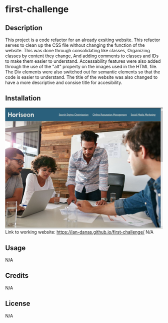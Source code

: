 # first-challenge
## Description
This project is a code refactor for an already exsiting website. This refactor serves to clean up the CSS file without changing the function of the website. This was done through consolidating like classes, Organizing classes by content they change, And adding comments to classes and IDs to make them easier to understand. Accessability features were also added through the use of the "alt" property on the images used in the HTML file. The Div elements were also switched out for semantic elements so that the code is easier to understand. The title of the website was also changed to have a more descriptive and consise title for accesibility.
## Installation
![image](./assets/images/Website-Screenshot.JPG)
Link to working website: https://ian-danas.github.io/first-challenge/
N/A

## Usage
N/A

## Credits
N/A

## License
N/A


